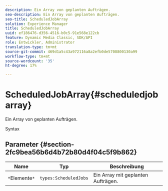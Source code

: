 ```yaml
---
description: Ein Array von geplanten Aufträgen.
seo-description: Ein Array von geplanten Aufträgen.
seo-title: ScheduledJobArray
solution: Experience Manager
title: ScheduledJobArray
uuid: ef186476-d356-4516-b0c5-91e568e122cb
feature: Dynamic Media Classic, SDK/API
role: Entwickler, Administrator
translation-type: tm+mt
source-git-commit: 469d1a5c43a972116a8a2efb0de5708800130a99
workflow-type: tm+mt
source-wordcount: '35'
ht-degree: 17%

---
```



# ScheduledJobArray{#scheduledjobarray}

Ein Array von geplanten Aufträgen.

Syntax

## Parameter {#section-2fc9bea56b6d4b72b80d4f04c5f9b862}

| Name | Typ | Beschreibung |
|---|---|---|
| `*`Elemente`*` | `types:ScheduledJobs` | Ein Array mit geplanten Aufträgen. |

